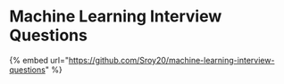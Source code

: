 # Machine Learning Interview Questions

{% embed url="https://github.com/Sroy20/machine-learning-interview-questions" %}



